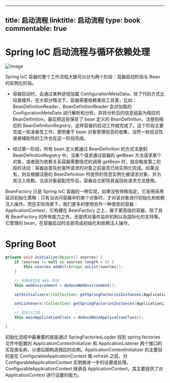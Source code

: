 
---
title: 启动流程
linktitle: 启动流程
type: book
commentable: true
---

# Spring IoC 启动流程与循环依赖处理

![image](https://pic.imgdb.cn/item/615180a82ab3f51d916cd901.jpg)

Spring IoC 容器的整个工作流程大致可以分为两个阶段：容器启动阶段与 Bean 的实例化阶段。

- 容器启动时，会通过某种途径加载 ConfigurationMetaData。除了代码方式比较直接外，在大部分情况下，容器需要依赖某些工具类，比如：BeanDefinitionReader，BeanDefinitionReader 会对加载的 ConfigurationMetaData 进行解析和分析，并将分析后的信息组装为相应的 BeanDefinition，最后把这些保存了 bean 定义的 BeanDefinition，注册到相应的 BeanDefinitionRegistry，这样容器的启动工作就完成了。这个阶段主要完成一些准备性工作，更侧重于 bean 对象管理信息的收集，当然一些验证性或者辅助性的工作也在这一阶段完成。

- 经过第一阶段，所有 bean 定义都通过 BeanDefinition 的方式注册到 BeanDefinitionRegistry 中，当某个请求通过容器的 getBean 方法请求某个对象，或者因为依赖关系容器需要隐式的调用 getBean 时，就会触发第二阶段的活动：容器会首先检查所请求的对象之前是否已经实例化完成。如果没有，则会根据注册的 BeanDefinition 所提供的信息实例化被请求对象，并为其注入依赖。当该对象装配完毕后，容器会立即将其返回给请求方法使用。

BeanFactory 只是 Spring IoC 容器的一种实现，如果没有特殊指定，它采用采用延迟初始化策略：只有当访问容器中的某个对象时，才对该对象进行初始化和依赖注入操作。而在实际场景下，我们更多的使用另外一种类型的容器：ApplicationContext，它构建在 BeanFactory 之上，属于更高级的容器，除了具有 BeanFactory 的所有能力之外，还提供对事件监听机制以及国际化的支持等。它管理的 bean，在容器启动时全部完成初始化和依赖注入操作。

# Spring Boot

```java
private void initialize(Object[] sources) {
    if (sources != null && sources.length > 0) {
        this.sources.addAll(Arrays.asList(sources));
    }

    // 判断是否是 Web 项目
    this.webEnvironment = deduceWebEnvironment();

    setInitializers((Collection) getSpringFactoriesInstances(ApplicationContextInitializer.class));

    setListeners((Collection) getSpringFactoriesInstances(ApplicationListener.class));

    // 找到入口类
    this.mainApplicationClass = deduceMainApplicationClass();

}
```

初始化流程中最重要的就是通过 SpringFactoriesLoader 找到 spring.factories 文件中配置的 ApplicationContextInitializer 和 ApplicationListener 两个接口的实现类名称，以便后期构造相应的实例。ApplicationContextInitializer 的主要目的是在 ConfigurableApplicationContext 做 refresh 之前，对 ConfigurableApplicationContext 实例做进一步的设置或处理。ConfigurableApplicationContext 继承自 ApplicationContext，其主要提供了对 ApplicationContext 进行设置的能力。

    